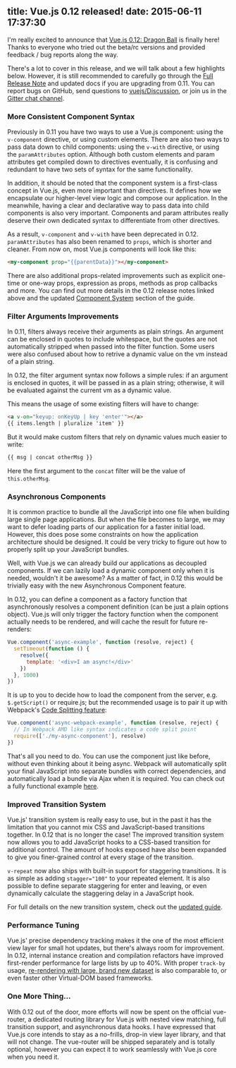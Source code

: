 title: Vue.js 0.12 released!
date: 2015-06-11 17:37:30
---

I'm really excited to announce that [Vue.js 0.12: Dragon Ball](https://github.com/yyx990803/vue/releases/tag/0.12.0) is finally here! Thanks to everyone who tried out the beta/rc versions and provided feedback / bug reports along the way.

There's a lot to cover in this release, and we will talk about a few highlights below. However, it is still recommended to carefully go through the [Full Release Note](https://github.com/yyx990803/vue/releases/tag/0.12.0) and updated docs if you are upgrading from 0.11. You can report bugs on GitHub, send questions to [vuejs/Discussion](https://github.com/vuejs/Discussion/issues), or join us in the [Gitter chat channel](https://gitter.im/yyx990803/vue).

<!-- more -->

### More Consistent Component Syntax

Previously in 0.11 you have two ways to use a Vue.js component: using the `v-component` directive, or using custom elements. There are also two ways to pass data down to child components: using the `v-with` directive, or using the `paramAttributes` option. Although both custom elements and param attributes get compiled down to directives eventually, it is confusing and redundant to have two sets of syntax for the same functionality.

In addition, it should be noted that the component system is a first-class concept in Vue.js, even more important than directives. It defines how we encapsulate our higher-level view logic and compose our application. In the meanwhile, having a clear and declarative way to pass data into child components is also very important. Components and param attributes really deserve their own dedicated syntax to differentiate from other directives.

As a result, `v-component` and `v-with` have been deprecated in 0.12. `paramAttributes` has also been renamed to `props`, which is shorter and cleaner. From now on, most Vue.js components will look like this:

``` html
<my-component prop="{{parentData}}"></my-component>
```

There are also additional props-related improvements such as explicit one-time or one-way props, expression as props, methods as prop callbacks and more. You can find out more details in the 0.12 release notes linked above and the updated [Component System](/guide/components.html) section of the guide.

### Filter Arguments Improvements

In 0.11, filters always receive their arguments as plain strings. An argument can be enclosed in quotes to include whitespace, but the quotes are not automatically stripped when passed into the filter function. Some users were also confused about how to retrive a dynamic value on the vm instead of a plain string.

In 0.12, the filter argument syntax now follows a simple rules: if an argument is enclosed in quotes, it will be passed in as a plain string; otherwise, it will be evaluated against the current vm as a dynamic value.

This means the usage of some existing filters will have to change:

``` html
<a v-on="keyup: onKeyUp | key 'enter'"></a>
{{ items.length | pluralize 'item' }}
```

But it would make custom filters that rely on dynamic values much easier to write:

``` html
{{ msg | concat otherMsg }}
```

Here the first argument to the `concat` filter will be the value of `this.otherMsg`.

### Asynchronous Components

It is common practice to bundle all the JavaScript into one file when building large single page applications. But when the file becomes to large, we may want to defer loading parts of our application for a faster initial load. However, this does pose some constraints on how the application architecture should be designed. It could be very tricky to figure out how to properly split up your JavaScript bundles.

Well, with Vue.js we can already build our applications as decoupled components. If we can lazily load a dynamic component only when it is needed, wouldn't it be awesome? As a matter of fact, in 0.12 this would be trivially easy with the new Asynchronous Component feature.

In 0.12, you can define a component as a factory function that asynchronously resolves a component definition (can be just a plain options object). Vue.js will only trigger the factory function when the component actually needs to be rendered, and will cache the result for future re-renders:

``` js
Vue.component('async-example', function (resolve, reject) {
  setTimeout(function () {
    resolve({
      template: '<div>I am async!</div>'
    })
  }, 1000)
})
```

It is up to you to decide how to load the component from the server, e.g. `$.getScript()` or require.js; but the recommended usage is to pair it up with Webpack's [Code Splitting feature](http://webpack.github.io/docs/code-splitting.html):

``` js
Vue.component('async-webpack-example', function (resolve, reject) {
  // In Webpack AMD like syntax indicates a code split point
  require(['./my-async-component'], resolve)
})
```

That's all you need to do. You can use the component just like before, without even thinking about it being async. Webpack will automatically split your final JavaScript into separate bundles with correct dependencies, and automatically load a bundle via Ajax when it is required. You can check out a fully functional example [here](https://github.com/vuejs/vue-webpack-example).

### Improved Transition System

Vue.js' transition system is really easy to use, but in the past it has the limitation that you cannot mix CSS and JavaScript-based transitions together. In 0.12 that is no longer the case! The improved transition system now allows you to add JavaScript hooks to a CSS-based transition for additional control. The amount of hooks exposed have also been expanded to give you finer-grained control at every stage of the transition.

`v-repeat` now also ships with built-in support for staggering transitions. It is as simple as adding `stagger="100"` to your repeated element. It is also possible to define separate staggering for enter and leaving, or even dynamically calculate the staggering delay in a JavaScript hook.

For full details on the new transition system, check out the [updated guide](/guide/transitions.html).

### Performance Tuning

Vue.js' precise dependency tracking makes it the one of the most efficient view layer for small hot updates, but there's always room for improvement. In 0.12, internal instance creation and compilation refactors have improved first-render performance for large lists by up to 40%. With proper `track-by` usage, [re-rendering with large, brand new dataset](http://vuejs.github.io/js-repaint-perfs/vue/) is also comparable to, or even faster other Virtual-DOM based frameworks.

### One More Thing...

With 0.12 out of the door, more efforts will now be spent on the official vue-router, a dedicated routing library for Vue.js with nested view matching, full transition support, and asynchronous data hooks. I have expressed that Vue.js core intends to stay as a no-frills, drop-in view layer library, and that will not change. The vue-router will be shipped separately and is totally optional, however you can expect it to work seamlessly with Vue.js core when you need it.
